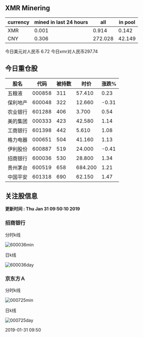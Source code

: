## XMR Minering

|currency|mined in last 24 hours|all|in pool|
|---|---|---|---|
|XMR|0.001|0.914|0.142|
|CNY|0.306|272.028|42.149|

今日美元对人民币 6.72	今日xmr对人民币297.74


## 今日重仓股 

|股名|代码|被持数|时价|涨跌%|
|---|---|---|---|---|
|五粮液|000858|311|57.410|0.23|
|保利地产|600048|322|12.660|-0.31|
|农业银行|601288|406|3.700|0.54|
|美的集团|000333|423|42.580|1.14|
|工商银行|601398|442|5.610|1.08|
|格力电器|000651|504|41.160|1.13|
|伊利股份|600887|519|24.000|-0.41|
|招商银行|600036|530|28.800|1.34|
|贵州茅台|600519|658|684.200|1.21|
|中国平安|601318|690|62.150|1.47|

## 关注股信息
**更新时间 : Thu Jan 31 09:50:10 2019**
### 招商银行 
分时k线

![600036min](http://image.sinajs.cn/newchart/min/n/sh600036.gif)

日k线

![600036day](http://image.sinajs.cn/newchart/daily/n/sh600036.gif)

### 京东方Ａ 
分时k线

![000725min](http://image.sinajs.cn/newchart/min/n/sz000725.gif)

日k线

![000725day](http://image.sinajs.cn/newchart/daily/n/sz000725.gif)

2019-01-31 09:50